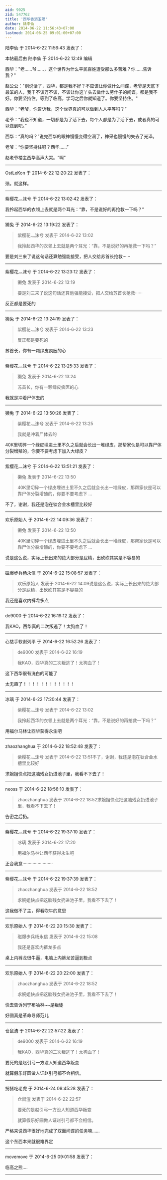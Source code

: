 ```yaml
---
aid: 9025
zid: 547762
title: '西华香消玉殒'
author: 陆李仙
date: 2014-06-22 11:56:43+07:00
lastmod: 2014-06-25 09:01:00+07:00
---
```


陆李仙 于 2014-6-22 11:56:43 发表了：

本帖最后由 陆李仙 于 2014-6-22 12:49 编辑 

西华："老……爷……，这个世界为什么平民百姓遭受那么多苦难？你……告诉我？"

赵公公："别说话了，西华，都是我不好？不应该让你做什么间谍，老爷是天底下最笨的人，我千不该万不该，不该让你这丫头去做什么劳什子的间谍。都是我不好。你要坚持住。等到了临高，学习之后你就知道了。你要坚持住。"

西华：“老爷，你告诉我，这个世界真的可以做到人人平等吗？”

老爷：“我也不知道，一切都是为了活下去，每个人都是为了活下去，或者真的可以做到吧。”

西华：“真的吗？”说完西华的眼神慢慢变得空洞了，神采也慢慢的失去了光泽。

老爷：“你要坚持住呀？西华……”

赵老爷楼主西华高声大哭。“啊”

---------

OstLeKon 于 2014-6-22 12:20:22 发表了：

殒。就这样。

---------

紫樱花灬沫兮 于 2014-6-22 13:02:42 发表了：

我拎起西华的衣领上去就是两个耳光：“靠，不是说好的再抢救一下吗？”

---------

獭兔 于 2014-6-22 13:19:22 发表了：

> 紫樱花灬沫兮 发表于 2014-6-22 13:02
> 
> 我拎起西华的衣领上去就是两个耳光：“靠，不是说好的再抢救一下吗？”



要是刘三来了说这句话还算勉强能接受，把人交给苏首长抢救······

---------

紫樱花灬沫兮 于 2014-6-22 13:23:12 发表了：

> 獭兔 发表于 2014-6-22 13:19
> 
> 要是刘三来了说这句话还算勉强能接受，把人交给苏首长抢救······



反正都是要死的

---------

獭兔 于 2014-6-22 13:24:19 发表了：

> 紫樱花灬沫兮 发表于 2014-6-22 13:23
> 
> 反正都是要死的



苏首长，你有一颗绿皮疯医的心

---------

紫樱花灬沫兮 于 2014-6-22 13:25:33 发表了：

> 獭兔 发表于 2014-6-22 13:24
> 
> 苏首长，你有一颗绿皮疯医的心



我就是冲着尸体去的

---------

獭兔 于 2014-6-22 13:50:26 发表了：

> 紫樱花灬沫兮 发表于 2014-6-22 13:25
> 
> 我就是冲着尸体去的



40K里切碎一个绿皮埋进土里不久之后就会长出一堆绿皮，那帮家伙是可以靠尸体分裂增殖的，你要不要考虑下加入大绿皮？

---------

紫樱花灬沫兮 于 2014-6-22 13:51:21 发表了：

> 獭兔 发表于 2014-6-22 13:50
> 
> 40K里切碎一个绿皮埋进土里不久之后就会长出一堆绿皮，那帮家伙是可以靠尸体分裂增殖的，你要不要考虑下 ...



不了，谢谢，我还是泡在钛合金水槽里比较好

---------

欢乐原始人 于 2014-6-22 14:09:36 发表了：

> 獭兔 发表于 2014-6-22 13:50
> 
> 40K里切碎一个绿皮埋进土里不久之后就会长出一堆绿皮，那帮家伙是可以靠尸体分裂增殖的，你要不要考虑下 ...



说是这么说，实际上长出来的绝大部分是屁精，出砍砍其实是不容易的

---------

磁爆步兵杨永信 于 2014-6-22 15:08:57 发表了：

> 欢乐原始人 发表于 2014-6-22 14:09说是这么说，实际上长出来的绝大部分是屁精，出砍砍其实是不容易的



我还是喜欢内裤龙多点

---------

de9000 于 2014-6-22 16:19:12 发表了：

我KAO，西华真的二次叛逃了！太狗血了！

---------

心慈手软谢列平 于 2014-6-22 16:52:26 发表了：

> de9000 发表于 2014-6-22 16:19
> 
> 我KAO，西华真的二次叛逃了！太狗血了！



这下西华很有洗白的可能了

太无趣了！！！！！！！！！！！！

---------

冰璃 于 2014-6-22 17:20:44 发表了：

> 紫樱花灬沫兮 发表于 2014-6-22 13:02
> 
> 我拎起西华的衣领上去就是两个耳光：“靠，不是说好的再抢救一下吗？”



用福尔马林让西华获得永生吧

---------

zhaozhanghua 于 2014-6-22 18:52:48 发表了：

> 紫樱花灬沫兮 发表于 2014-6-22 13:51不了，谢谢，我还是泡在钛合金水槽里比较好



求婉姐快点把这脑残女扔进池子里，我看不下去了！

---------

neoss 于 2014-6-22 18:56:10 发表了：

> zhaozhanghua 发表于 2014-6-22 18:52求婉姐快点把这脑残女扔进池子里，我看不下去了！



告密之后扔。

---------

紫樱花灬沫兮 于 2014-6-22 19:37:10 发表了：

> 冰璃 发表于 2014-6-22 17:20
> 
> 用福尔马林让西华获得永生吧



正合我意························

---------

紫樱花灬沫兮 于 2014-6-22 19:37:39 发表了：

> zhaozhanghua 发表于 2014-6-22 18:52
> 
> 求婉姐快点把这脑残女扔进池子里，我看不下去了！



这我做不了主，得看吹牛的意思

---------

欢乐原始人 于 2014-6-22 20:15:30 发表了：

> 磁爆步兵杨永信 发表于 2014-6-22 15:08
> 
> 我还是喜欢内裤龙多点



桌上内裤龙很牛逼，电脑上内裤龙苦逼到极点

---------

欢乐原始人 于 2014-6-22 20:22:00 发表了：

> zhaozhanghua 发表于 2014-6-22 18:52
> 
> 求婉姐快点把这脑残女扔进池子里，我看不下去了！



快去告诉列宁~~~~布哈林~~是叛徒~~~~

好圆真是革命导师范儿

---------

仓鼠渣 于 2014-6-22 22:57:22 发表了：

> de9000 发表于 2014-6-22 16:19
> 
> 我KAO，西华真的二次叛逃了！太狗血了！



要死的是赵引弓一方没人知道西华叛变

就算假乐好圆做人证赵引弓都不会相信。

---------

扮猪吃老虎 于 2014-6-24 09:45:28 发表了：

> 仓鼠渣 发表于 2014-6-22 22:57
> 
> 要死的是赵引弓一方没人知道西华叛变
> 
> 就算假乐好圆做人证赵引弓都不会相信。



严格来说西华很好地完成了双面间谍的任务嘛……

这个东西本来就很难界定

---------

movemove 于 2014-6-25 09:01:58 发表了：

临高之熊....

---------

